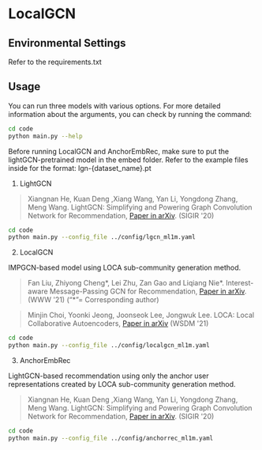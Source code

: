 # LocalGCN

## Environmental Settings
Refer to the requirements.txt

## Usage
You can run three models with various options.
For more detailed information about the arguments, you can check by running the command:

```bash
cd code
python main.py --help
```

Before running LocalGCN and AnchorEmbRec, make sure to put the lightGCN-pretrained model in the embed folder.
Refer to the example files inside for the format:
lgn-{dataset_name}.pt

1. LightGCN

>Xiangnan He, Kuan Deng ,Xiang Wang, Yan Li, Yongdong Zhang, Meng Wang. LightGCN: Simplifying and Powering Graph Convolution Network for Recommendation, [Paper in arXiv](https://arxiv.org/abs/2002.02126). (SIGIR '20)

```bash
cd code
python main.py --config_file ../config/lgcn_ml1m.yaml
```

2. LocalGCN

IMPGCN-based model using LOCA sub-community generation method. 
> Fan Liu, Zhiyong Cheng*, Lei Zhu, Zan Gao and Liqiang Nie*. Interest-aware Message-Passing GCN for Recommendation, [Paper in arXiv](https://arxiv.org/abs/2102.10044). (WWW '21) (“*”= Corresponding author)

> Minjin Choi, Yoonki Jeong, Joonseok Lee, Jongwuk Lee. LOCA: Local Collaborative Autoencoders,  [Paper in arXiv](https://arxiv.org/abs/2103.16103) (WSDM '21)

```bash
cd code
python main.py --config_file ../config/localgcn_ml1m.yaml
```

3. AnchorEmbRec

LightGCN-based recommendation using only the anchor user representations created by LOCA sub-community generation method.
>Xiangnan He, Kuan Deng ,Xiang Wang, Yan Li, Yongdong Zhang, Meng Wang. LightGCN: Simplifying and Powering Graph Convolution Network for Recommendation, [Paper in arXiv](https://arxiv.org/abs/2002.02126). (SIGIR '20)

```bash
cd code
python main.py --config_file ../config/anchorrec_ml1m.yaml
```